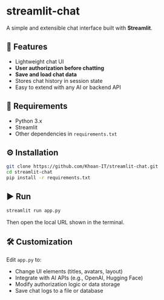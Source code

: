 # streamlit-chat

A simple and extensible chat interface built with **Streamlit**.

## 🚀 Features

* Lightweight chat UI
* **User authorization before chatting**
* **Save and load chat data**
* Stores chat history in session state
* Easy to extend with any AI or backend API

## 🧰 Requirements

* Python 3.x
* Streamlit
* Other dependencies in `requirements.txt`

## ⚙️ Installation

```bash
git clone https://github.com/Khoan-IT/streamlit-chat.git
cd streamlit-chat
pip install -r requirements.txt
```

## ▶️ Run

```bash
streamlit run app.py
```

Then open the local URL shown in the terminal.

## 🛠️ Customization

Edit `app.py` to:

* Change UI elements (titles, avatars, layout)
* Integrate with AI APIs (e.g., OpenAI, Hugging Face)
* Modify authorization logic or data storage
* Save chat logs to a file or database